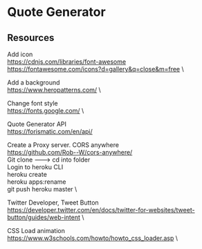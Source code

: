 # Quote Generator

## Resources 
Add icon \
https://cdnjs.com/libraries/font-awesome \
https://fontawesome.com/icons?d=gallery&q=close&m=free \

Add a background \
https://www.heropatterns.com/ \
 
Change font style \
https://fonts.google.com/  \

Quote Generator API \
https://forismatic.com/en/api/

Create a Proxy server. CORS anywhere \
https://github.com/Rob--W/cors-anywhere/ \
Git clone ---> cd into folder \
Login to heroku CLI \
heroku create \
heroku apps:rename <newAppName> \
git push heroku master \

Twitter Developer, Tweet Button \
https://developer.twitter.com/en/docs/twitter-for-websites/tweet-button/guides/web-intent \

CSS Load animation \
https://www.w3schools.com/howto/howto_css_loader.asp \
